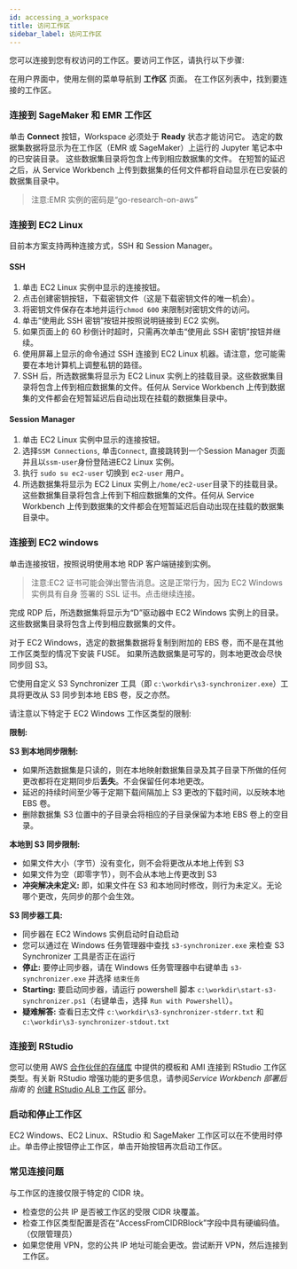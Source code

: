 ```yaml
---
id: accessing_a_workspace
title: 访问工作区
sidebar_label: 访问工作区
---
```


您可以连接到您有权访问的工作区。要访问工作区，请执行以下步骤:

在用户界面中，使用左侧的菜单导航到 **工作区** 页面。
在工作区列表中，找到要连接的工作区。

### 连接到 SageMaker 和 EMR 工作区

单击 **Connect** 按钮，Workspace 必须处于 **Ready** 状态才能访问它。
选定的数据集数据将显示为在工作区（EMR 或 SageMaker）上运行的 Jupyter 笔记本中的已安装目录。
这些数据集目录将包含上传到相应数据集的文件。
在短暂的延迟之后，从 Service Workbench 上传到数据集的任何文件都将自动显示在已安装的数据集目录中。

> 注意:EMR 实例的密码是“go-research-on-aws”

### 连接到 EC2 Linux
目前本方案支持两种连接方式，SSH 和 Session Manager。
#### SSH
1. 单击 EC2 Linux 实例中显示的连接按钮。
2. 点击创建密钥按钮，下载密钥文件（这是下载密钥文件的唯一机会）。
3. 将密钥文件保存在本地并运行`chmod 600` 来限制对密钥文件的访问。
4. 单击“使用此 SSH 密钥”按钮并按照说明链接到 EC2 实例。
5. 如果页面上的 60 秒倒计时超时，只需再次单击“使用此 SSH 密钥”按钮并继续。
6. 使用屏幕上显示的命令通过 SSH 连接到 EC2 Linux 机器。请注意，您可能需要在本地计算机上调整私钥的路径。
7. SSH 后，所选数据集将显示为 EC2 Linux 实例上的挂载目录。这些数据集目录将包含上传到相应数据集的文件。任何从 Service Workbench 上传到数据集的文件都会在短暂延迟后自动出现在挂载的数据集目录中。

#### Session Manager
1. 单击 EC2 Linux 实例中显示的连接按钮。
2. 选择`SSM Connections`, 单击`Connect`, 直接跳转到一个Session Manager 页面并且以`ssm-user`身份登陆进EC2 Linux 实例。
3. 执行 `sudo su ec2-user` 切换到 `ec2-user` 用户。
4. 所选数据集将显示为 EC2 Linux 实例上`/home/ec2-user`目录下的挂载目录。这些数据集目录将包含上传到下相应数据集的文件。任何从 Service Workbench 上传到数据集的文件都会在短暂延迟后自动出现在挂载的数据集目录中。

### 连接到 EC2 windows

单击连接按钮，按照说明使用本地 RDP 客户端链接到实例。

> 注意:EC2 证书可能会弹出警告消息。这是正常行为，因为 EC2 Windows 实例具有自身
> 签署的 SSL 证书。点击继续连接。

完成 RDP 后，所选数据集将显示为“D”驱动器中 EC2 Windows 实例上的目录。
这些数据集目录将包含上传到相应数据集的文件。

对于 EC2 Windows，选定的数据集数据将复制到附加的 EBS 卷，而不是在其他工作区类型的情况下安装 FUSE。
如果所选数据集是可写的，则本地更改会尽快同步回 S3。

它使用自定义 S3 Synchronizer 工具（即 `c:\workdir\s3-synchronizer.exe`）工具将更改从 S3 同步到本地 EBS 卷，反之亦然。
   
请注意以下特定于 EC2 Windows 工作区类型的限制:

**限制:**

**S3 到本地同步限制:**
- 如果所选数据集是只读的，则在本地映射数据集目录及其子目录下所做的任何更改都将在定期同步后**丢失**。不会保留任何本地更改。
- 延迟的持续时间至少等于定期下载间隔加上 S3 更改的下载时间，以反映本地 EBS 卷。
- 删除数据集 S3 位置中的子目录会将相应的子目录保留为本地 EBS 卷上的空目录。

**本地到 S3 同步限制:**
- 如果文件大小（字节）没有变化，则不会将更改从本地上传到 S3
- 如果文件为空（即零字节），则不会从本地上传更改到 S3
- **冲突解决未定义:** 即，如果文件在 S3 和本地同时修改，则行为未定义。无论哪个更改，先同步的那个会生效。

**S3 同步器工具:**
- 同步器在 EC2 Windows 实例启动时自动启动
- 您可以通过在 Windows 任务管理器中查找 `s3-synchronizer.exe` 来检查 S3 Synchronizer 工具是否正在运行
- **停止:** 要停止同步器，请在 Windows 任务管理器中右键单击 `s3-synchronizer.exe` 并选择 `结束任务`
- **Starting:** 要启动同步器，请运行 powershell 脚本 `c:\workdir\start-s3-synchronizer.ps1`（右键单击，选择 `Run with Powershell`）。
- **疑难解答:** 查看日志文件 `c:\workdir\s3-synchronizer-stderr.txt` 和 `c:\workdir\s3-synchronizer-stdout.txt`

### 连接到 RStudio

您可以使用 AWS [合作伙伴的存储库](https://github.com/RLOpenCatalyst/Service_Workbench_Templates) 中提供的模板和 AMI 连接到 RStudio 工作区类型。有关新 RStudio 增强功能的更多信息，请参阅*Service Workbench 部署后指南* 的 [创建 RStudio ALB 工作区](/zh/post_deployment/aws_accounts#creating-rstudio-alb-workspace) 部分。

### 启动和停止工作区

EC2 Windows、EC2 Linux、RStudio 和 SageMaker 工作区可以在不使用时停止。单击停止按钮停止工作区，单击开始按钮再次启动工作区。

### 常见连接问题

与工作区的连接仅限于特定的 CIDR 块。

- 检查您的公共 IP 是否被工作区的受限 CIDR 块覆盖。
- 检查工作区类型配置是否在“AccessFromCIDRBlock”字段中具有硬编码值。 （仅限管理员）
- 如果您使用 VPN，您的公共 IP 地址可能会更改。尝试断开 VPN，然后连接到工作区。
